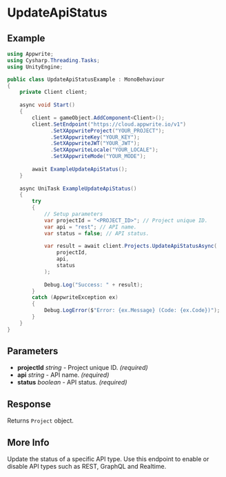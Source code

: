 # UpdateApiStatus

## Example

```csharp
using Appwrite;
using Cysharp.Threading.Tasks;
using UnityEngine;

public class UpdateApiStatusExample : MonoBehaviour
{
    private Client client;
    
    async void Start()
    {
        client = gameObject.AddComponent<Client>();
        client.SetEndpoint("https://cloud.appwrite.io/v1")
              .SetXAppwriteProject("YOUR_PROJECT");
              .SetXAppwriteKey("YOUR_KEY");
              .SetXAppwriteJWT("YOUR_JWT");
              .SetXAppwriteLocale("YOUR_LOCALE");
              .SetXAppwriteMode("YOUR_MODE");
        
        await ExampleUpdateApiStatus();
    }
    
    async UniTask ExampleUpdateApiStatus()
    {
        try
        {
            // Setup parameters
            var projectId = "<PROJECT_ID>"; // Project unique ID.
            var api = "rest"; // API name.
            var status = false; // API status.
            
            var result = await client.Projects.UpdateApiStatusAsync(
                projectId,
                api,
                status
            );
            
            Debug.Log("Success: " + result);
        }
        catch (AppwriteException ex)
        {
            Debug.LogError($"Error: {ex.Message} (Code: {ex.Code})");
        }
    }
}
```

## Parameters

- **projectId** *string* - Project unique ID. *(required)*
- **api** *string* - API name. *(required)*
- **status** *boolean* - API status. *(required)*

## Response

Returns `Project` object.
## More Info

Update the status of a specific API type. Use this endpoint to enable or disable API types such as REST, GraphQL and Realtime.

